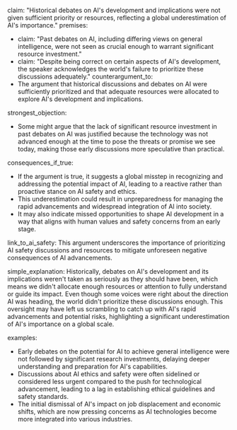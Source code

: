 claim: "Historical debates on AI's development and implications were not given sufficient priority or resources, reflecting a global underestimation of AI's importance."
premises:
  - claim: "Past debates on AI, including differing views on general intelligence, were not seen as crucial enough to warrant significant resource investment."
  - claim: "Despite being correct on certain aspects of AI's development, the speaker acknowledges the world's failure to prioritize these discussions adequately."
counterargument_to:
  - The argument that historical discussions and debates on AI were sufficiently prioritized and that adequate resources were allocated to explore AI's development and implications.

strongest_objection:
  - Some might argue that the lack of significant resource investment in past debates on AI was justified because the technology was not advanced enough at the time to pose the threats or promise we see today, making those early discussions more speculative than practical.

consequences_if_true:
  - If the argument is true, it suggests a global misstep in recognizing and addressing the potential impact of AI, leading to a reactive rather than proactive stance on AI safety and ethics.
  - This underestimation could result in unpreparedness for managing the rapid advancements and widespread integration of AI into society.
  - It may also indicate missed opportunities to shape AI development in a way that aligns with human values and safety concerns from an early stage.

link_to_ai_safety: This argument underscores the importance of prioritizing AI safety discussions and resources to mitigate unforeseen negative consequences of AI advancements.

simple_explanation: Historically, debates on AI's development and its implications weren't taken as seriously as they should have been, which means we didn't allocate enough resources or attention to fully understand or guide its impact. Even though some voices were right about the direction AI was heading, the world didn't prioritize these discussions enough. This oversight may have left us scrambling to catch up with AI's rapid advancements and potential risks, highlighting a significant underestimation of AI's importance on a global scale.

examples:
  - Early debates on the potential for AI to achieve general intelligence were not followed by significant research investments, delaying deeper understanding and preparation for AI's capabilities.
  - Discussions about AI ethics and safety were often sidelined or considered less urgent compared to the push for technological advancement, leading to a lag in establishing ethical guidelines and safety standards.
  - The initial dismissal of AI's impact on job displacement and economic shifts, which are now pressing concerns as AI technologies become more integrated into various industries.
